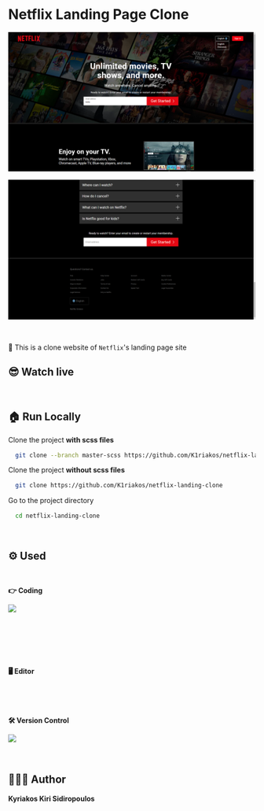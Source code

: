 # Netflix Landing Page Clone

![demo-1](demo/demo-1.png)

![demo-2](demo/demo-2.png)

![<img src="https://img.shields.io/badge/Netflix-E50914?style=for-the-badge&logo=netflix&logoColor=white" />](https://img.shields.io/badge/Netflix-E50914?style=for-the-badge&logo=netflix&logoColor=white)


📌 This is a clone website of `Netflix`'s landing page site

## 😎 Watch live

[![<img src="https://img.shields.io/badge/website-000000?style=for-the-badge&logo=About.me&logoColor=white" />](https://img.shields.io/badge/website-000000?style=for-the-badge&logo=About.me&logoColor=white)](https://dreamy-bonbon-2073bf.netlify.app)


## 🏠 Run Locally

Clone the project **with scss files**

```bash
  git clone --branch master-scss https://github.com/K1riakos/netflix-landing-clone
```

Clone the project **without scss files**

```bash
  git clone https://github.com/K1riakos/netflix-landing-clone
```

Go to the project directory

```bash
  cd netflix-landing-clone
```

<br>

## ⚙️ Used

<br>

**👉 Coding**

![<img src="https://img.shields.io/badge/HTML5-E34F26?style=for-the-badge&logo=html5&logoColor=white" />  ](https://img.shields.io/badge/HTML5-E34F26?style=for-the-badge&logo=html5&logoColor=white)

![<img src="https://img.shields.io/badge/Sass-CC6699?style=for-the-badge&logo=sass&logoColor=white" />](https://img.shields.io/badge/Sass-CC6699?style=for-the-badge&logo=sass&logoColor=white)

![<img src="https://img.shields.io/badge/JavaScript-323330?style=for-the-badge&logo=javascript&logoColor=F7DF1E" />](https://img.shields.io/badge/JavaScript-323330?style=for-the-badge&logo=javascript&logoColor=F7DF1E)

<br>

**🖥️ Editor**

![<img src="https://img.shields.io/badge/VSCode-0078D4?style=for-the-badge&logo=visual%20studio%20code&logoColor=white" />](https://img.shields.io/badge/VSCode-0078D4?style=for-the-badge&logo=visual%20studio%20code&logoColor=white)

<br>

**🛠️ Version Control**

![ <img src="https://img.shields.io/badge/GitHub-100000?style=for-the-badge&logo=github&logoColor=white" /> ](https://img.shields.io/badge/GitHub-100000?style=for-the-badge&logo=github&logoColor=white)

<br>

## 🙋🏻‍♂️ Author

**Kyriakos Kiri Sidiropoulos**
